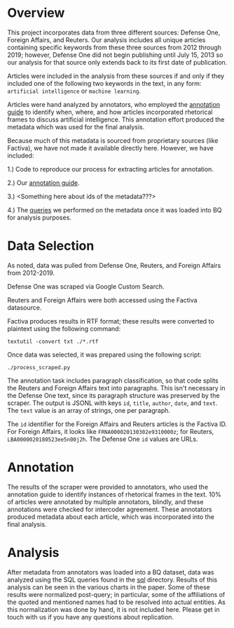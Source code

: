 # Overview

This project incorporates data from three different sources: 
Defense One, Foreign Affairs, and Reuters. Our analysis includes all unique articles 
containing specific keywords from these three sources from 2012
through 2019; however, Defense One did not begin publishing until July 15, 2013
so our analysis for that source only extends back to its first date of publication.

Articles were included in the analysis from these sources if and only if they included
 one of the following two keywords in the text, in any form:  
`artificial intelligence` or `machine learning`.

Articles were hand analyzed by annotators, who
employed the [annotation guide](Rhetorical_Frames_Annotation_Guidelines.pdf) to identify
when, where, and how articles incorporated rhetorical frames to discuss
artificial intelligence. This annotation effort produced the metadata which was
used for the final analysis.

Because much of this metadata is sourced from proprietary sources (like Factiva),
we have not made it available directly here. However, we have included:

1.) Code to reproduce our process for extracting articles for annotation.

2.) Our [annotation guide](Rhetorical_Frames_Annotation_Guidelines.pdf).

3.) <Something here about ids of the metadata???>

4.) The [queries](sql/) we performed on the metadata once it was loaded into BQ for analysis purposes.

# Data Selection

As noted, data was pulled from Defense One, Reuters, and Foreign Affairs from 2012-2019.

Defense One was scraped via Google Custom Search.

Reuters and Foreign Affairs were both accessed using the Factiva datasource.

Factiva produces results in RTF format; these results were converted to plaintext using the following command:

`textutil -convert txt ./*.rtf`

Once data was selected, it was prepared using the following script:

`./process_scraped.py`

The annotation task includes paragraph classification, so that code splits the Reuters and Foreign Affairs text into paragraphs.
This isn't necessary in the Defense One text, since its paragraph structure was preserved by the scraper.
The output is JSONL with keys `id`, `title`, `author`, `date`, and `text`.
The `text` value is an array of strings, one per paragraph.

The `id` identifier for the Foreign Affairs and Reuters articles is the Factiva ID.
For Foreign Affairs, it looks like `FRNA000020130302e9310000z`; for Reuters, `LBA0000020180523ee5n00j2h`.
The Defense One `id` values are URLs.

# Annotation

The results of the scraper were provided to annotators, who used the annotation guide
to identify instances of rhetorical frames in the text. 10% of articles were annotated by
multiple annotators, blindly, and these annotations were checked for intercoder agreement.
These annotators produced metadata about each article, which was incorporated
into the final analysis.

# Analysis

After metadata from annotators was loaded into a BQ dataset, data
was analyzed using the SQL queries found in the [sql](sql/) directory.
Results of this analysis can be seen in the various charts in the paper.
Some of these results were normalized post-query; in particular, some
of the affiliations of the quoted and mentioned names had to be 
resolved into actual entities. As this normalization was done by hand, it is
not included here. Please get in touch with us if you have any questions
about replication.
